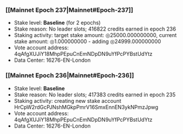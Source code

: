 ### [[Mainnet Epoch 237|Mainnet#Epoch-237]]
* Stake level: **Baseline** (for 2 epochs)
* Stake reason: No leader slots; 416822 credits earned in epoch 236
* Staking activity: target stake amount: ◎25000.000000000, current stake amount: ◎1.000000000 - adding ◎24999.000000000
* Vote account address: 4qAfgXUJiY18MhpPEpuCnEmNDpDN9uYfPcPYBstUdYtz
* Data Center: 16276-EN-London
### [[Mainnet Epoch 236|Mainnet#Epoch-236]]
* Stake level: **Baseline**
* Stake reason: No leader slots; 417383 credits earned in epoch 235
* Staking activity: creating new stake account HrCpW2rdGcPJNshMGkpPmrV16SmxEnnEN3ykNPmzJpwg
* Vote account address: 4qAfgXUJiY18MhpPEpuCnEmNDpDN9uYfPcPYBstUdYtz
* Data Center: 16276-EN-London